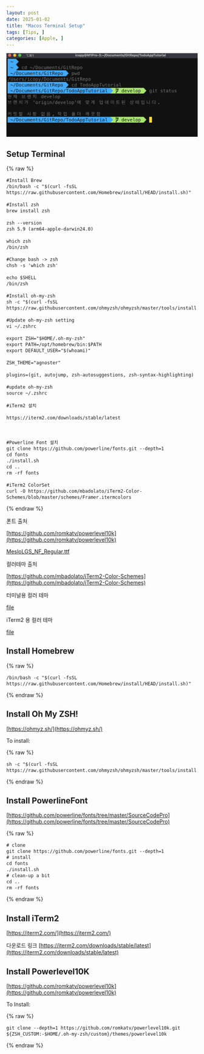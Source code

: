 ```yaml
---
layout: post
date: 2025-01-02
title: "Macos Terminal Setup"
tags: [Tips, ]
categories: [Apple, ]
---
```



![0](/assets/img/2025-01-02-Macos-Terminal-Setup.md/0.png)



## Setup Terminal



{% raw %}
```shell
#Install Brew
/bin/bash -c "$(curl -fsSL https://raw.githubusercontent.com/Homebrew/install/HEAD/install.sh)"

#Install zsh
brew install zsh

zsh --version
zsh 5.9 (arm64-apple-darwin24.0)

which zsh
/bin/zsh

#Change bash -> zsh
chsh -s 'which zsh'

echo $SHELL
/bin/zsh

#Install oh-my-zsh
sh -c "$(curl -fsSL https://raw.githubusercontent.com/ohmyzsh/ohmyzsh/master/tools/install.sh)"

#Update oh-my-zsh setting
vi ~/.zshrc

export ZSH="$HOME/.oh-my-zsh"
export PATH=/opt/homebrew/bin:$PATH
export DEFAULT_USER="$(whoami)"

ZSH_THEME="agnoster"

plugins=(git, autojump, zsh-autosuggestions, zsh-syntax-highlighting)

#update oh-my-zsh
source ~/.zshrc

#iTerm2 설치

https://iterm2.com/downloads/stable/latest



#Powerline Font 설치
git clone https://github.com/powerline/fonts.git --depth=1
cd fonts
./install.sh
cd ..
rm -rf fonts

#iTerm2 ColorSet
curl -O https://github.com/mbadolato/iTerm2-Color-Schemes/blob/master/schemes/Framer.itermcolors
```
{% endraw %}



폰트 출처


[https://github.com/romkatv/powerlevel10k](https://github.com/romkatv/powerlevel10k)


[MesloLGS_NF_Regular.ttf](https://prod-files-secure.s3.us-west-2.amazonaws.com/6418cdd3-3974-4c93-91e2-ff78d8683257/3230b59b-0400-4488-9b1f-e87eed5e220b/MesloLGS_NF_Regular.ttf?X-Amz-Algorithm=AWS4-HMAC-SHA256&X-Amz-Content-Sha256=UNSIGNED-PAYLOAD&X-Amz-Credential=ASIAZI2LB466VVPRSGTE%2F20250219%2Fus-west-2%2Fs3%2Faws4_request&X-Amz-Date=20250219T142350Z&X-Amz-Expires=3600&X-Amz-Security-Token=IQoJb3JpZ2luX2VjEHsaCXVzLXdlc3QtMiJHMEUCICZ9T4vYB4EkqeDDi%2F%2Bf3cur%2Bdd5yCevlVAMG%2BBEBmHZAiEA0Xf4M5SjbhC%2BhePmWMUHN6FmSUPdl3DGKdlkyUkTslYqiAQIpP%2F%2F%2F%2F%2F%2F%2F%2F%2F%2FARAAGgw2Mzc0MjMxODM4MDUiDEpqI1OjCaC5rXwODSrcAwkH6umHoEB7RRTHEfZyo%2BrB0HPSkly2u9lDUzxaqx1RahiHpvfXMZWKCtfhgyhoT4nrYxU79jWhF7qwSTtjK7BB%2BGCGOpWCGSYBY485%2FGICD9kde9q2UrAe0PZM8%2F8mxFW6IX%2B%2BuzLdHqVQ7%2B09fernVIpN6uRIi4KPs%2Fkd0cDnVSMPfUAv0YOVSyaHrLQGdgxxIGU6OrZAn7kiclPH%2FYcrUmex9O9Z60sj2j6CLBXqIo8XbR8N6WddDkIkNtdocuD6v%2FZCHe0JewgUaKwPuGfTqxonnvCfZExiQwdAwdRKLSSqSb8miEWMwuqBTLjQVXmAq3lRxRdWZCHkvkH2wXG5%2FoVMObShYhBOnq2y%2BeypotacZAkl2U8PVzGDMwsN5tvxUtStpe1jtp%2F7vqos1uFGC8Pw8efNSKaQQEoOtiOXm7W6b8bEYf9rUbCTKGBC5CwIlHgJbWma1AgQ5j3wd7eAKeJnn7G8MobiyIWYgCBMwuxQcmPJDWiV811QHQM9ObtrsuaC7L%2FtpKmpIInzaJBtEZNcwdQIyTK8A%2FXFxaHqg5MrUggZS0chP9SjXGKy1Q8ZBhygtE%2BcWh87ga4QFr30x2Zy8je9sZkHthf4oVjl6nIyUhxDSoUfN6xZMIf61r0GOqUBkb%2BPUebAfPNtSJTdAqAJIj80cP5nwigJiUtplomqq%2B1quWlbfDhV20VBHT1k09x%2FPXiN4gFYyUDACVLADnFcCz%2Ffk9iyuHatM7Jl0wy8v%2F8exVjtPz37B8KDY99qjLghwJn%2Bc%2FFUixsk798l%2FLxF4gMAYOk6%2FcrPByFgRLtrIq%2BAhZKWiYZQGHLAny0wUFHdNYThttPy%2FxAHoP%2FU59O%2B3j7pZi0r&X-Amz-Signature=f49818b9cdf3c2ed79e68e72ba56861f30a306f2b19678b3b541bb7d58297e64&X-Amz-SignedHeaders=host&x-id=GetObject)


컬러테마 출처


[https://github.com/mbadolato/iTerm2-Color-Schemes](https://github.com/mbadolato/iTerm2-Color-Schemes)



터미널용 컬러 테마


[file](https://prod-files-secure.s3.us-west-2.amazonaws.com/6418cdd3-3974-4c93-91e2-ff78d8683257/d3a6c42d-c62b-4f75-bb68-59d217cc4e17/Framer.terminal?X-Amz-Algorithm=AWS4-HMAC-SHA256&X-Amz-Content-Sha256=UNSIGNED-PAYLOAD&X-Amz-Credential=ASIAZI2LB466VVPRSGTE%2F20250219%2Fus-west-2%2Fs3%2Faws4_request&X-Amz-Date=20250219T142350Z&X-Amz-Expires=3600&X-Amz-Security-Token=IQoJb3JpZ2luX2VjEHsaCXVzLXdlc3QtMiJHMEUCICZ9T4vYB4EkqeDDi%2F%2Bf3cur%2Bdd5yCevlVAMG%2BBEBmHZAiEA0Xf4M5SjbhC%2BhePmWMUHN6FmSUPdl3DGKdlkyUkTslYqiAQIpP%2F%2F%2F%2F%2F%2F%2F%2F%2F%2FARAAGgw2Mzc0MjMxODM4MDUiDEpqI1OjCaC5rXwODSrcAwkH6umHoEB7RRTHEfZyo%2BrB0HPSkly2u9lDUzxaqx1RahiHpvfXMZWKCtfhgyhoT4nrYxU79jWhF7qwSTtjK7BB%2BGCGOpWCGSYBY485%2FGICD9kde9q2UrAe0PZM8%2F8mxFW6IX%2B%2BuzLdHqVQ7%2B09fernVIpN6uRIi4KPs%2Fkd0cDnVSMPfUAv0YOVSyaHrLQGdgxxIGU6OrZAn7kiclPH%2FYcrUmex9O9Z60sj2j6CLBXqIo8XbR8N6WddDkIkNtdocuD6v%2FZCHe0JewgUaKwPuGfTqxonnvCfZExiQwdAwdRKLSSqSb8miEWMwuqBTLjQVXmAq3lRxRdWZCHkvkH2wXG5%2FoVMObShYhBOnq2y%2BeypotacZAkl2U8PVzGDMwsN5tvxUtStpe1jtp%2F7vqos1uFGC8Pw8efNSKaQQEoOtiOXm7W6b8bEYf9rUbCTKGBC5CwIlHgJbWma1AgQ5j3wd7eAKeJnn7G8MobiyIWYgCBMwuxQcmPJDWiV811QHQM9ObtrsuaC7L%2FtpKmpIInzaJBtEZNcwdQIyTK8A%2FXFxaHqg5MrUggZS0chP9SjXGKy1Q8ZBhygtE%2BcWh87ga4QFr30x2Zy8je9sZkHthf4oVjl6nIyUhxDSoUfN6xZMIf61r0GOqUBkb%2BPUebAfPNtSJTdAqAJIj80cP5nwigJiUtplomqq%2B1quWlbfDhV20VBHT1k09x%2FPXiN4gFYyUDACVLADnFcCz%2Ffk9iyuHatM7Jl0wy8v%2F8exVjtPz37B8KDY99qjLghwJn%2Bc%2FFUixsk798l%2FLxF4gMAYOk6%2FcrPByFgRLtrIq%2BAhZKWiYZQGHLAny0wUFHdNYThttPy%2FxAHoP%2FU59O%2B3j7pZi0r&X-Amz-Signature=c019ccbdc2f9291ec390016520cb6449e29f2f4cffff6aba2d3ccaaa38886af2&X-Amz-SignedHeaders=host&x-id=GetObject)


iTerm2 용 컬러 테마


[file](https://prod-files-secure.s3.us-west-2.amazonaws.com/6418cdd3-3974-4c93-91e2-ff78d8683257/c0a60f17-c7c2-4720-9496-d840b2564836/Framer.itermcolors?X-Amz-Algorithm=AWS4-HMAC-SHA256&X-Amz-Content-Sha256=UNSIGNED-PAYLOAD&X-Amz-Credential=ASIAZI2LB466VVPRSGTE%2F20250219%2Fus-west-2%2Fs3%2Faws4_request&X-Amz-Date=20250219T142350Z&X-Amz-Expires=3600&X-Amz-Security-Token=IQoJb3JpZ2luX2VjEHsaCXVzLXdlc3QtMiJHMEUCICZ9T4vYB4EkqeDDi%2F%2Bf3cur%2Bdd5yCevlVAMG%2BBEBmHZAiEA0Xf4M5SjbhC%2BhePmWMUHN6FmSUPdl3DGKdlkyUkTslYqiAQIpP%2F%2F%2F%2F%2F%2F%2F%2F%2F%2FARAAGgw2Mzc0MjMxODM4MDUiDEpqI1OjCaC5rXwODSrcAwkH6umHoEB7RRTHEfZyo%2BrB0HPSkly2u9lDUzxaqx1RahiHpvfXMZWKCtfhgyhoT4nrYxU79jWhF7qwSTtjK7BB%2BGCGOpWCGSYBY485%2FGICD9kde9q2UrAe0PZM8%2F8mxFW6IX%2B%2BuzLdHqVQ7%2B09fernVIpN6uRIi4KPs%2Fkd0cDnVSMPfUAv0YOVSyaHrLQGdgxxIGU6OrZAn7kiclPH%2FYcrUmex9O9Z60sj2j6CLBXqIo8XbR8N6WddDkIkNtdocuD6v%2FZCHe0JewgUaKwPuGfTqxonnvCfZExiQwdAwdRKLSSqSb8miEWMwuqBTLjQVXmAq3lRxRdWZCHkvkH2wXG5%2FoVMObShYhBOnq2y%2BeypotacZAkl2U8PVzGDMwsN5tvxUtStpe1jtp%2F7vqos1uFGC8Pw8efNSKaQQEoOtiOXm7W6b8bEYf9rUbCTKGBC5CwIlHgJbWma1AgQ5j3wd7eAKeJnn7G8MobiyIWYgCBMwuxQcmPJDWiV811QHQM9ObtrsuaC7L%2FtpKmpIInzaJBtEZNcwdQIyTK8A%2FXFxaHqg5MrUggZS0chP9SjXGKy1Q8ZBhygtE%2BcWh87ga4QFr30x2Zy8je9sZkHthf4oVjl6nIyUhxDSoUfN6xZMIf61r0GOqUBkb%2BPUebAfPNtSJTdAqAJIj80cP5nwigJiUtplomqq%2B1quWlbfDhV20VBHT1k09x%2FPXiN4gFYyUDACVLADnFcCz%2Ffk9iyuHatM7Jl0wy8v%2F8exVjtPz37B8KDY99qjLghwJn%2Bc%2FFUixsk798l%2FLxF4gMAYOk6%2FcrPByFgRLtrIq%2BAhZKWiYZQGHLAny0wUFHdNYThttPy%2FxAHoP%2FU59O%2B3j7pZi0r&X-Amz-Signature=b301ee37ee0420ba7b0df68604c8f121f1e66e3e6e15182023c1632ed10476a9&X-Amz-SignedHeaders=host&x-id=GetObject)



## Install Homebrew



{% raw %}
```shell
/bin/bash -c "$(curl -fsSL https://raw.githubusercontent.com/Homebrew/install/HEAD/install.sh)"
```
{% endraw %}




## Install Oh My ZSH!


[https://ohmyz.sh/](https://ohmyz.sh/)


To install:



{% raw %}
```shell
sh -c "$(curl -fsSL https://raw.githubusercontent.com/ohmyzsh/ohmyzsh/master/tools/install.sh)"
```
{% endraw %}




## Install PowerlineFont


[https://github.com/powerline/fonts/tree/master/SourceCodePro](https://github.com/powerline/fonts/tree/master/SourceCodePro)



{% raw %}
```shell
# clone
git clone https://github.com/powerline/fonts.git --depth=1
# install
cd fonts
./install.sh
# clean-up a bit
cd ..
rm -rf fonts
```
{% endraw %}




## Install iTerm2


[https://iterm2.com/](https://iterm2.com/)


다운로드 링크
[https://iterm2.com/downloads/stable/latest](https://iterm2.com/downloads/stable/latest)



## Install Powerlevel10K


[https://github.com/romkatv/powerlevel10k](https://github.com/romkatv/powerlevel10k)


To Install:



{% raw %}
```shell
git clone --depth=1 https://github.com/romkatv/powerlevel10k.git ${ZSH_CUSTOM:-$HOME/.oh-my-zsh/custom}/themes/powerlevel10k
```
{% endraw %}


